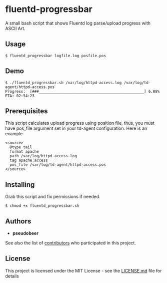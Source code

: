 # fluentd-progressbar

A small bash script that shows Fluentd log parse/upload progress with ASCII Art.


## Usage

```
$ fluentd_progressbar logfile.log posfile.pos
```

## Demo
```
$ ./fluentd_progressbar.sh /var/log/httpd-access.log /var/log/td-agent/httpd-access.pos 
Progress:  [###_______________________________________________] 6.08% ETA: 02:54:23 
```

## Prerequisites

This script calculates upload progress using position file, thus, you must have pos_file argument set in your td-agent configuration. Here is an example.

```
<source>
  @type tail
  format apache
  path /var/log/httpd-access.log
  tag apache.access
  pos_file /var/log/td-agent/httpd-access.pos
</source>
```

## Installing

Grab this script and fix permissions if needed.

```
$ chmod +x fluentd_progressbar.sh
```

## Authors

* **pseudobeer**

See also the list of [contributors](https://github.com/pseudobeer/fluentd-progressbar/contributors) who participated in this project.

## License

This project is licensed under the MIT License - see the [LICENSE.md](LICENSE.md) file for details
